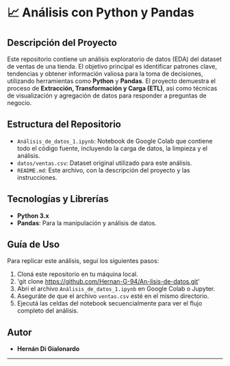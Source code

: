 # 📈 Análisis con Python y Pandas

## Descripción del Proyecto

Este repositorio contiene un análisis exploratorio de datos (EDA) del dataset de ventas de una tienda. El objetivo principal es identificar patrones clave, tendencias y obtener información valiosa para la toma de decisiones, utilizando herramientas como **Python** y **Pandas**. El proyecto demuestra el proceso de **Extracción, Transformación y Carga (ETL)**, así como técnicas de visualización y agregación de datos para responder a preguntas de negocio.

## Estructura del Repositorio

- `Análisis_de_datos_1.ipynb`: Notebook de Google Colab que contiene todo el código fuente, incluyendo la carga de datos, la limpieza y el análisis.
- `datos/ventas.csv`: Dataset original utilizado para este análisis.
- `README.md`: Este archivo, con la descripción del proyecto y las instrucciones.

## Tecnologías y Librerías

- **Python 3.x**
- **Pandas**: Para la manipulación y análisis de datos.

## Guía de Uso

Para replicar este análisis, seguí los siguientes pasos:

1.  Cloná este repositorio en tu máquina local.
2.  'git clone https://github.com/Hernan-G-94/An-lisis-de-datos.git'
3.  Abrí el archivo `Análisis_de_datos_1.ipynb` en Google Colab o Jupyter.
4.  Aseguráte de que el archivo `ventas.csv` esté en el mismo directorio.
5.  Ejecutá las celdas del notebook secuencialmente para ver el flujo completo del análisis.

## Autor

- **Hernán Di Gialonardo**

---
